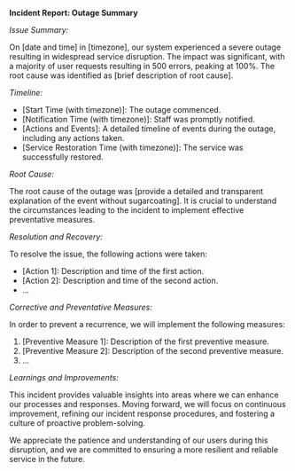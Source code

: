 **Incident Report: Outage Summary**

*Issue Summary:*

On [date and time] in [timezone], our system experienced a severe outage resulting in widespread service disruption. The impact was significant, with a majority of user requests resulting in 500 errors, peaking at 100%. The root cause was identified as [brief description of root cause].

*Timeline:*

- [Start Time (with timezone)]: The outage commenced.
- [Notification Time (with timezone)]: Staff was promptly notified.
- [Actions and Events]: A detailed timeline of events during the outage, including any actions taken.
- [Service Restoration Time (with timezone)]: The service was successfully restored.

*Root Cause:*

The root cause of the outage was [provide a detailed and transparent explanation of the event without sugarcoating]. It is crucial to understand the circumstances leading to the incident to implement effective preventative measures.

*Resolution and Recovery:*

To resolve the issue, the following actions were taken:
- [Action 1]: Description and time of the first action.
- [Action 2]: Description and time of the second action.
- ...

*Corrective and Preventative Measures:*

In order to prevent a recurrence, we will implement the following measures:
1. [Preventive Measure 1]: Description of the first preventive measure.
2. [Preventive Measure 2]: Description of the second preventive measure.
3. ...

*Learnings and Improvements:*

This incident provides valuable insights into areas where we can enhance our processes and responses. Moving forward, we will focus on continuous improvement, refining our incident response procedures, and fostering a culture of proactive problem-solving.

We appreciate the patience and understanding of our users during this disruption, and we are committed to ensuring a more resilient and reliable service in the future.
